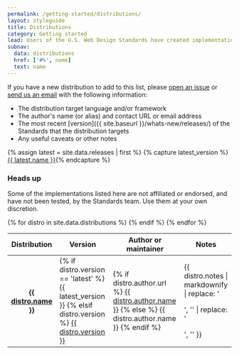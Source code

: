 ```yaml
---
permalink: /getting-started/distributions/
layout: styleguide
title: Distributions
category: Getting started
lead: Users of the U.S. Web Design Standards have created implementations for popular content management systems and web frameworks that may help get you started more quickly and easily. Though some implementations may not include all of the Standards, they should give your team a strong foundation to work from.
subnav:
  data: distributions
  href: ['#%', name]
  text: name
---
```


If you have a new distribution to add to this list, please [open an issue] or [send us an email] with the following information:

* The distribution target language and/or framework
* The author's name (or alias) and contact URL or email address
* The most recent [version]({{ site.baseurl }}/whats-new/releases/) of the Standards that the distribution targets
* Any useful caveats or other notes

{% assign latest = site.data.releases | first %}
{% capture latest_version %}<a href="{{ site.baseurl }}/whats-new/releases/#version-{{ latest.name | slugify }}">{{ latest.name }}</a>{% endcapture %}

<div class="usa-alert usa-alert-warning">
  <div class="usa-alert-body">
    <h3 class="usa-alert-heading">Heads up</h3>
    <p class="usa-alert-text">Some of the implementations listed here are not affiliated or endorsed, and have not been tested, by the Standards team. Use them at your own discretion.</p>
  </div>
</div>

<table>
  <thead>
    <tr>
      <th>Distribution</th>
      <th>Version</th>
      <th>Author or maintainer</th>
      <th>Notes</th>
    </tr>
  </thead>
{% for distro in site.data.distributions %}
  <tr id="{{ distro.name | slugify }}">
    <th scope="row">
      <strong><a href="{{ distro.url }}">{{ distro.name }}</a></strong>
    </th>
    <td>
      {% if distro.version == 'latest' %}
      {{ latest_version }}
      {% elsif distro.version %}
      <a href="{{ site.baseurl }}/whats-new/releases/#version-{{ distro.version | slugify }}">{{ distro.version }}</a></td>
      {% endif %}
    <td>
      {% if distro.author.url %}
      <a href="{{ distro.author.url }}">{{ distro.author.name }}</a>
      {% else %}
      {{ distro.author.name }}
      {% endif %}
    </td>
    <td>{{ distro.notes | markdownify | replace: '<p>', '' | replace: '</p>', '' }}</td>
  </tr>
{% endfor %}
</table>

[open an issue]: https://github.com/18F/web-design-standards/issues/new
[send us an email]: mailto:uswebdesignstandards@gsa.gov
